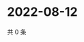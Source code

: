 # 2022-08-12

共 0 条

<!-- BEGIN WEIBO -->
<!-- 最后更新时间 Fri Aug 12 2022 23:18:41 GMT+0800 (China Standard Time) -->

<!-- END WEIBO -->
